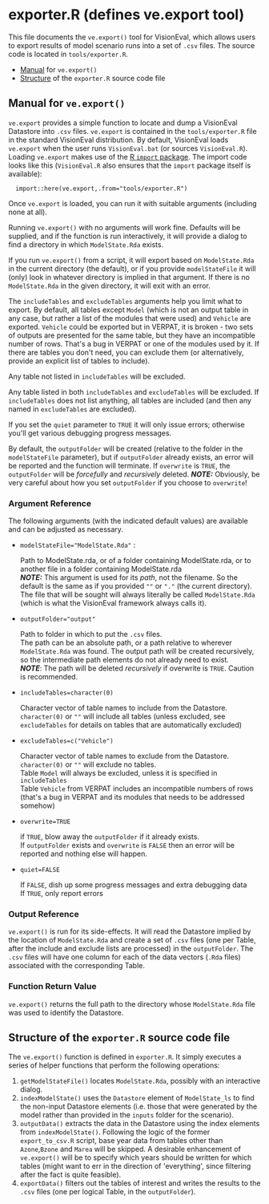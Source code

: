 # exporter.R (defines ve.export tool)

This file documents the `ve.export()` tool for VisionEval, which allows users to export results of model scenario runs into a set of `.csv` files. The source code is located in `tools/exporter.R`.

- [Manual](#Manual) for `ve.export()`
- [Structure](#Code) of the `exporter.R` source code file

## <a id="Manual"></a>Manual for `ve.export()`

`ve.export` provides a simple function to locate and dump a VisionEval Datastore into `.csv` files. `ve.export` is contained in the `tools/exporter.R` file in the standard VisionEval distribution.  By default, VisionEval loads `ve.export` when the user runs `VisionEval.bat` (or sources `VisionEval.R`).  Loading `ve.export` makes use of the [R `import` package](https://cran.r-project.org/web/packages/import/index.html). The import code looks like this (`VisionEval.R` also ensures that the `import` package itself is available):

```
  import::here(ve.export,.from="tools/exporter.R")
```

Once `ve.export` is loaded, you can run it with suitable arguments (including none at all).

Running `ve.export()` with no arguments will work fine. Defaults will be supplied, and if the function is run interactively, it will provide a dialog to find a directory in which `ModelState.Rda` exists.

If you run `ve.export()` from a script, it will export based on `ModelState.Rda` in the current directory (the default), or if you provide `modelStateFile` it will (only) look in whatever directory is implied in that argument.  If there is no `ModelState.Rda` in the given directory, it will exit with an error.

The `includeTables` and `excludeTables` arguments help you limit what to export.  By default, all tables except `Model` (which is not an output table in any case, but rather a list of the modules that were used) and `Vehicle` are exported. `Vehicle` could be exported but in VERPAT, it is broken - two sets of outputs are presented for the same table, but they have an incompatible number of rows. That's a bug in VERPAT or one of the modules used by it.  If there are tables you don't need, you can exclude them (or alternatively, provide an explicit list of tables to include).

Any table not listed in `includeTables` will be excluded.

Any table listed in both `includeTables` and `excludeTables` will be excluded. If `includeTables` does not list anything, all tables are included (and then any named in `excludeTables` are excluded).

If you set the `quiet` parameter to `TRUE` it will only issue errors; otherwise you'll get various debugging progress messages.

By default, the `outputFolder` will be created (relative to the folder in the `modelStateFile` parameter), but if `outputFolder` already exists, an error will be reported and the function will terminate. If `overwrite` is `TRUE`, the `outputFolder` will be *forcefully* and *recursively* deleted.  __*NOTE:*__ Obviously, be very careful about how you set `outputFolder` if you choose to `overwrite`!

### Argument Reference

The following arguments (with the indicated default values) are available and can be adjusted as necessary.

  - `modelStateFile="ModelState.Rda"` :
  
      Path to ModelState.rda, or of a folder containing ModelState.rda,
      or to another file in a folder containing ModelState.rda  
      __*NOTE:*__ This argument is used for its *path*, not the filename.  So the default is the same as if you provided `""` or `"."` (the current directory). The file that will be sought will always literally be called `ModelState.Rda` (which is what the VisionEval framework always calls it). 
  
  - `outputFolder="output"`
  
      Path to folder in which to put the `.csv` files.  
      The path can be an absolute path, or a path relative to wherever `ModelState.Rda` was found.  The output path will be created recursively, so the intermediate path elements do not already need to exist.  
      __*NOTE*__: The path will be deleted *recursively* if overwrite is `TRUE`. Caution is recommended.
  
  - `includeTables=character(0)`

      Character vector of table names to include from the Datastore.  
      `character(0)` or `""` will include all tables (unless excluded, see `excludeTables` for details on tables that are automatically excluded)
  
  - `excludeTables=c("Vehicle")`
  
      Character vector of table names to exclude from the Datastore.  
      `character(0)` or `""` will exclude no tables.  
      Table `Model` will always be excluded, unless it is specified in `includeTables`  
      Table `Vehicle` from VERPAT includes an incompatible numbers of rows (that's a bug in VERPAT and its modules that needs to be addressed somehow)
  
  - `overwrite=TRUE`
  
      if `TRUE`, blow away the `outputFolder` if it already exists.   
      If `outputFolder` exists and `overwrite` is `FALSE` then an error will be reported and nothing else will happen.
  
  - `quiet=FALSE`
  
      If `FALSE`, dish up some progress messages and extra debugging data  
      If `TRUE`, only report errors
    
### Output Reference

`ve.export()` is run for its side-effects.  It will read the Datastore implied by the location of `ModelState.Rda` and create a set of `.csv` files (one per Table, after the include and exclude lists are processed) in the `outputFolder`.  The `.csv` files will have one column for each of the data vectors (`.Rda` files) associated with the corresponding Table. 

### Function Return Value

`ve.export()` returns the full path to the directory whose `ModelState.Rda` file was used to identify the Datastore.

## <a id="Code"></a>Structure of the `exporter.R` source code file

The `ve.export()` function is defined in `exporter.R`.  It simply executes a series of helper functions that perform the following operations:

  1. `getModelStateFile()` locates `ModelState.Rda`, possibly with an interactive dialog.
  2. `indexModelState()` uses the `Datastore` element of `ModelState_ls` to find the non-input Datastore elements (i.e. those that were generated by the model rather than provided in the `inputs` folder for the scenario).
  3. `outputData()` extracts the data in the Datastore using the index elements from `indexModelState()`. Following the logic of the former `export_to_csv.R` script, base year data from tables other than `Azone`,`Bzone` and `Marea` will be skipped. A desirable enhancement of `ve.export()` will be to specify which years should be written for which tables (might want to err in the direction of 'everything', since filtering after the fact is quite feasible).
  4. `exportData()` filters out the tables of interest and writes the results to the `.csv` files (one per logical Table, in the `outputFolder`).